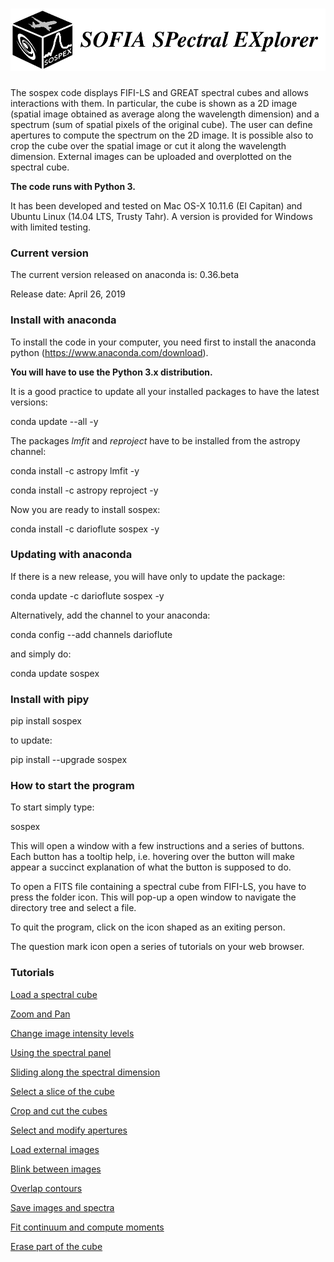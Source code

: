 # <img alt="SoSpEx" src="sospex/icons/sospexlogo.png" height="100">

The sospex code displays FIFI-LS and GREAT spectral cubes and allows interactions with them.
In particular, the cube is shown as a 2D image (spatial image obtained as
average along the wavelength dimension) and a spectrum (sum of spatial pixels
of the original cube).
The user can define apertures to compute the spectrum on the 2D image.
It is possible also to crop the cube over the spatial image or cut it along
the wavelength dimension.
External images can be uploaded and overplotted on the spectral cube.

**The code runs with Python 3.**

It has been developed and tested on Mac OS-X 10.11.6 (El Capitan) and Ubuntu Linux (14.04 LTS, Trusty Tahr).
A version is provided for Windows with limited testing.

### Current version

The current version released on anaconda is: 0.36.beta 

Release date:  April 26, 2019

### Install with anaconda

To install the code in your computer, you need first to install the anaconda
python (https://www.anaconda.com/download).

**You will have to use the Python 3.x distribution.**

It is a good practice to update all your installed packages to have the latest versions:

conda update --all -y

The packages *lmfit* and *reproject* have to be installed from the astropy channel:

conda install -c astropy lmfit -y

conda install -c astropy reproject -y

Now you are ready to install sospex:

conda install -c darioflute sospex -y

### Updating with anaconda

If there is a new release, you will have only to update the package:

conda update -c darioflute sospex -y

Alternatively, add the channel to your anaconda:

conda config --add channels darioflute

and simply do:

conda update sospex

### Install with pipy

pip install sospex

to update:

pip install --upgrade sospex

### How to start the program

To start simply type:

sospex

This will open a window with a few instructions and a series of buttons.
Each button has a tooltip help, i.e. hovering over the button will make appear
a succinct explanation of what the button is supposed to do.

To open a FITS file containing a spectral cube from FIFI-LS, you have to
press the folder icon. This will pop-up a open window to navigate the directory
tree and select a file.

To quit the program, click on the icon shaped as an exiting person.

The question mark icon open a series of tutorials on your web browser.

### Tutorials

[Load a spectral cube](https://nbviewer.jupyter.org/github/darioflute/sospex/blob/master/sospex/help/start.ipynb)

[Zoom and Pan](https://nbviewer.jupyter.org/github/darioflute/sospex/blob/master/sospex/help/zoom.ipynb)

[Change image intensity levels](https://nbviewer.jupyter.org/github/darioflute/sospex/blob/master/sospex/help/intensity.ipynb)

[Using the spectral panel](https://nbviewer.jupyter.org/github/darioflute/sospex/blob/master/sospex/help/specpanel.ipynb)

[Sliding along the spectral dimension](https://nbviewer.jupyter.org/github/darioflute/sospex/blob/master/sospex/help/slider.ipynb)

[Select a slice of the cube](https://nbviewer.jupyter.org/github/darioflute/sospex/blob/master/sospex/help/slice.ipynb)

[Crop and cut the cubes](https://nbviewer.jupyter.org/github/darioflute/sospex/blob/master/sospex/help/cutcrop.ipynb)

[Select and modify apertures](https://nbviewer.jupyter.org/github/darioflute/sospex/blob/master/sospex/help/apertures.ipynb)

[Load external images](https://nbviewer.jupyter.org/github/darioflute/sospex/blob/master/sospex/help/extimages.ipynb)

[Blink between images](https://nbviewer.jupyter.org/github/darioflute/sospex/blob/master/sospex/help/blink.ipynb)

[Overlap contours](https://nbviewer.jupyter.org/github/darioflute/sospex/blob/master/sospex/help/contours.ipynb)

[Save images and spectra](https://nbviewer.jupyter.org/github/darioflute/sospex/blob/master/sospex/help/save.ipynb)

[Fit continuum and compute moments](https://nbviewer.jupyter.org/github/darioflute/sospex/blob/master/sospex/help/moments.ipynb)

[Erase part of the cube](https://nbviewer.jupyter.org/github/darioflute/sospex/blob/master/sospex/help/erase.ipynb)
